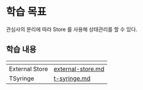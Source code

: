 # 학습 목표

관심사의 분리에 따라 Store 를 사용해 상태관리를 할 수 있다.

## 학습 내용

<table data-view="cards">
  <thead>
    <tr>
      <th></th>
      <th data-hidden data-card-target data-type="content-ref"></th>
    </tr>
  </thead>
  <tbody>
    <tr>
      <td>External Store</td>
      <td><a href="./external-store.md">external-store.md</a></td>
    </tr>
    <tr>
      <td>TSyringe</td>
      <td><a href="./t-syringe.md">t-syringe.md</a></td>
    </tr>
</table>
